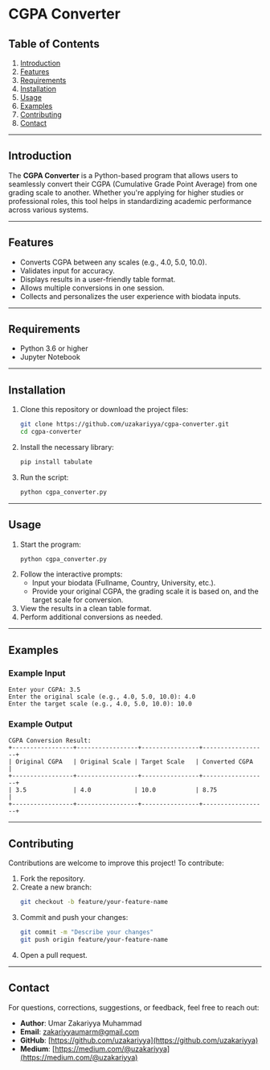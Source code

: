 # **CGPA Converter**

## **Table of Contents**
1. [Introduction](#introduction)
2. [Features](#features)
3. [Requirements](#requirements)
4. [Installation](#installation)
5. [Usage](#usage)
6. [Examples](#examples)
7. [Contributing](#contributing)
8. [Contact](#contact)

---

## **Introduction**
The **CGPA Converter** is a Python-based program that allows users to seamlessly convert their CGPA (Cumulative Grade Point Average) from one grading scale to another. Whether you're applying for higher studies or professional roles, this tool helps in standardizing academic performance across various systems.

---

## **Features**
- Converts CGPA between any scales (e.g., 4.0, 5.0, 10.0).
- Validates input for accuracy.
- Displays results in a user-friendly table format.
- Allows multiple conversions in one session.
- Collects and personalizes the user experience with biodata inputs.

---

## **Requirements**
- Python 3.6 or higher
- Jupyter Notebook

---

## **Installation**
1. Clone this repository or download the project files:
   ```bash
   git clone https://github.com/uzakariyya/cgpa-converter.git
   cd cgpa-converter
   ```
2. Install the necessary library:
   ```bash
   pip install tabulate
   ```
3. Run the script:
   ```bash
   python cgpa_converter.py
   ```
   
---

## **Usage**
1. Start the program:
   ```bash
   python cgpa_converter.py
   ```
2. Follow the interactive prompts:
   - Input your biodata (Fullname, Country, University, etc.).
   - Provide your original CGPA, the grading scale it is based on, and the target scale for conversion.
3. View the results in a clean table format.
4. Perform additional conversions as needed.


---

## **Examples**

### **Example Input**
```
Enter your CGPA: 3.5
Enter the original scale (e.g., 4.0, 5.0, 10.0): 4.0
Enter the target scale (e.g., 4.0, 5.0, 10.0): 10.0
```

### **Example Output**
```
CGPA Conversion Result:
+-----------------+-----------------+----------------+------------------+
| Original CGPA   | Original Scale | Target Scale   | Converted CGPA   |
+-----------------+-----------------+----------------+------------------+
| 3.5             | 4.0            | 10.0           | 8.75             |
+-----------------+-----------------+----------------+------------------+
```

---

## **Contributing**
Contributions are welcome to improve this project! To contribute:
1. Fork the repository.
2. Create a new branch:
   ```bash
   git checkout -b feature/your-feature-name
   ```
3. Commit and push your changes:
   ```bash
   git commit -m "Describe your changes"
   git push origin feature/your-feature-name
   ```
4. Open a pull request.

---


## **Contact**
For questions, corrections, suggestions, or feedback, feel free to reach out:

- **Author**: Umar Zakariyya Muhammad  
- **Email**: [zakariyyaumarm@gmail.com](mailto:zakariyyaumarm@gmail.com)  
- **GitHub**: [https://github.com/uzakariyya](https://github.com/uzakariyya)
- **Medium**: [https://medium.com/@uzakariyya](https://medium.com/@uzakariyya)
